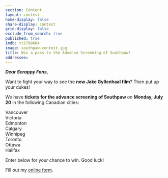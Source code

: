 ```yaml
---
section: Content
layout: contest
home-display: false
share-display: contest
grid-display: false
exclude_from_search: true
published: true
imdb: tt1798684
image: southpaw-contest.jpg
title: Win a pass to the Advance Screening of Southpaw!
addressee: 
---
```

**_Dear Scrappy Fans_**,

Want to fight your way to see the **new Jake Gyllenhaal film**? Then put up your dukes!

We have **tickets for the advance screening of Southpaw** on **Monday, July 20** in the following Canadian cities:

Vancouver  
Victoria  
Edmonton  
Calgary  
Winnipeg  
Toronto  
Ottawa  
Halifax  

Enter below for your chance to win. Good luck!

<div id="wufoo-m15zc16q1lrwxxe">
Fill out my <a href="https://dearcastandcrew.wufoo.com/forms/m15zc16q1lrwxxe">online form</a>.
</div>
<script type="text/javascript">var m15zc16q1lrwxxe;(function(d, t) {
var s = d.createElement(t), options = {
'userName':'dearcastandcrew',
'formHash':'m15zc16q1lrwxxe',
'autoResize':true,
'height':'467',
'async':true,
'host':'wufoo.com',
'header':'hide',
'ssl':FALSE};
s.src = ('https:' == d.location.protocol ? 'https://' : 'http://') + 'www.wufoo.com/scripts/embed/form.js';
s.onload = s.onreadystatechange = function() {
var rs = this.readyState; if (rs) if (rs != 'complete') if (rs != 'loaded') return;
try { m15zc16q1lrwxxe = new WufooForm();m15zc16q1lrwxxe.initialize(options);m15zc16q1lrwxxe.display(); } catch (e) {}};
var scr = d.getElementsByTagName(t)[0], par = scr.parentNode; par.insertBefore(s, scr);
})(document, 'script');</script>

